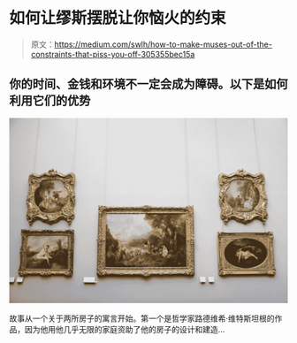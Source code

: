 # 如何让缪斯摆脱让你恼火的约束

> 原文：<https://medium.com/swlh/how-to-make-muses-out-of-the-constraints-that-piss-you-off-305355bec15a>

## 你的时间、金钱和环境不一定会成为障碍。以下是如何利用它们的优势

![](img/5745c51484848bbb694a602e8a88ea98.png)

故事从一个关于两所房子的寓言开始。第一个是哲学家路德维希·维特斯坦根的作品，因为他用他几乎无限的家庭资助了他的房子的设计和建造…